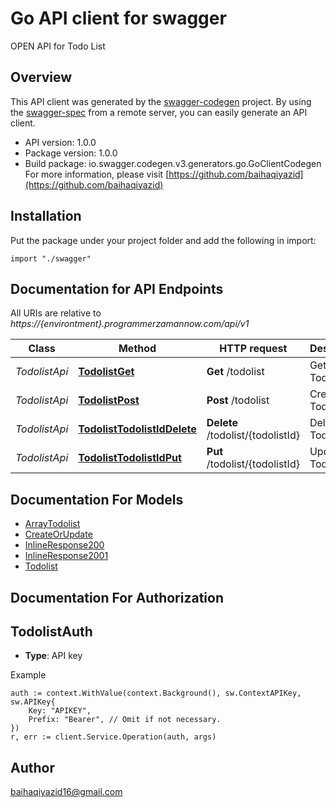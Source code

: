 # Go API client for swagger

OPEN API for Todo List

## Overview
This API client was generated by the [swagger-codegen](https://github.com/swagger-api/swagger-codegen) project.  By using the [swagger-spec](https://github.com/swagger-api/swagger-spec) from a remote server, you can easily generate an API client.

- API version: 1.0.0
- Package version: 1.0.0
- Build package: io.swagger.codegen.v3.generators.go.GoClientCodegen
For more information, please visit [https://github.com/baihaqiyazid](https://github.com/baihaqiyazid)

## Installation
Put the package under your project folder and add the following in import:
```golang
import "./swagger"
```

## Documentation for API Endpoints

All URIs are relative to *https://{environtment}.programmerzamannow.com/api/v1*

Class | Method | HTTP request | Description
------------ | ------------- | ------------- | -------------
*TodolistApi* | [**TodolistGet**](docs/TodolistApi.md#todolistget) | **Get** /todolist | Get All Todo List
*TodolistApi* | [**TodolistPost**](docs/TodolistApi.md#todolistpost) | **Post** /todolist | Create Todo List
*TodolistApi* | [**TodolistTodolistIdDelete**](docs/TodolistApi.md#todolisttodolistiddelete) | **Delete** /todolist/{todolistId} | Delete Todo List
*TodolistApi* | [**TodolistTodolistIdPut**](docs/TodolistApi.md#todolisttodolistidput) | **Put** /todolist/{todolistId} | Update Todo List

## Documentation For Models

 - [ArrayTodolist](docs/ArrayTodolist.md)
 - [CreateOrUpdate](docs/CreateOrUpdate.md)
 - [InlineResponse200](docs/InlineResponse200.md)
 - [InlineResponse2001](docs/InlineResponse2001.md)
 - [Todolist](docs/Todolist.md)

## Documentation For Authorization

## TodolistAuth
- **Type**: API key 

Example
```golang
auth := context.WithValue(context.Background(), sw.ContextAPIKey, sw.APIKey{
	Key: "APIKEY",
	Prefix: "Bearer", // Omit if not necessary.
})
r, err := client.Service.Operation(auth, args)
```

## Author

baihaqiyazid16@gmail.com
